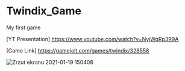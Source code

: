 # Twindix_Game
My first game

[YT Presentation] https://www.youtube.com/watch?v=NyjWqRp3R9A

[Game Link] https://gamejolt.com/games/twindix/328558

![Zrzut ekranu 2021-01-19 150408](https://user-images.githubusercontent.com/39192319/105046478-6eaf9a00-5a69-11eb-8323-1a03298417eb.png)
